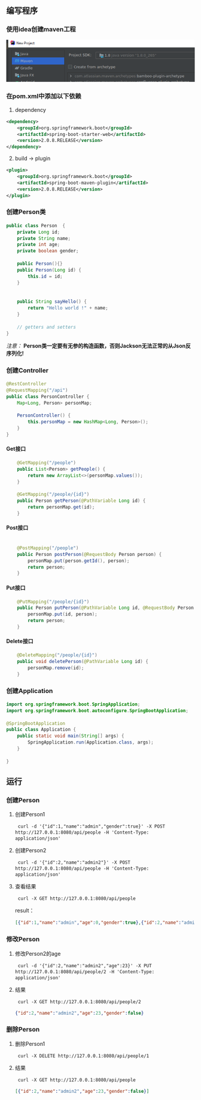 ## 编写程序
### 使用idea创建maven工程
![新建工程](1-1-1.PNG)

### 在pom.xml中添加以下依赖
1. dependency

```xml
<dependency>
    <groupId>org.springframework.boot</groupId>
    <artifactId>spring-boot-starter-web</artifactId>
    <version>2.0.8.RELEASE</version>
</dependency>
```

2. build -> plugin

```xml
<plugin>
    <groupId>org.springframework.boot</groupId>
    <artifactId>spring-boot-maven-plugin</artifactId>
    <version>2.0.8.RELEASE</version>
</plugin>
```

### 创建Person类

```java
public class Person  {
    private Long id;
    private String name;
    private int age;
    private boolean gender;

    public Person(){}
    public Person(Long id) {
        this.id = id;
    }


    public String sayHello() {
        return "Hello world !" + name;
    }

    // getters and setters
}
``` 
*注意：* **Person类一定要有无参的构造函数，否则Jackson无法正常的从Json反序列化!**

### 创建Controller

```java
@RestController
@RequestMapping("/api")
public class PersonController {
    Map<Long, Person> personMap;

    PersonController() {
        this.personMap = new HashMap<Long, Person>();
    }
}
```
#### Get接口
```java
    @GetMapping("/people")
    public List<Person> getPeople() {
        return new ArrayList<>(personMap.values());
    }

    @GetMapping("/people/{id}")
    public Person getPerson(@PathVariable Long id) {
        return personMap.get(id);
    }
```

#### Post接口
```java

    @PostMapping("/people")
    public Person postPerson(@RequestBody Person person) {
        personMap.put(person.getId(), person);
        return person;
    }
```
#### Put接口
```java
    @PutMapping("/people/{id}")
    public Person putPerson(@PathVariable Long id, @RequestBody Person person) {
        personMap.put(id, person);
        return person;
    }
```
#### Delete接口
```java
    @DeleteMapping("/people/{id}")
    public void deletePerson(@PathVariable Long id) {
        personMap.remove(id);
    }

```

### 创建Application

```java
import org.springframework.boot.SpringApplication;
import org.springframework.boot.autoconfigure.SpringBootApplication;

@SpringBootApplication
public class Application {
    public static void main(String[] args) {
        SpringApplication.run(Application.class, args);
    }

}
```

## 运行
### 创建Person
1. 创建Person1 

        curl -d '{"id":1,"name":"admin","gender":true}' -X POST http://127.0.0.1:8080/api/people -H 'Content-Type: application/json'
2. 创建Person2

        curl -d '{"id":2,"name":"admin2"}' -X POST http://127.0.0.1:8080/api/people -H 'Content-Type: application/json'
3. 查看结果

        curl -X GET http://127.0.0.1:8080/api/people

    result：

    ```json
    [{"id":1,"name":"admin","age":0,"gender":true},{"id":2,"name":"admin2","age":0,"gender":false}]
    ```
### 修改Person
1. 修改Person2的age

        curl -d '{"id":2,"name":"admin2","age":23}' -X PUT http://127.0.0.1:8080/api/people/2 -H 'Content-Type: application/json'

2. 结果

        curl -X GET http://127.0.0.1:8080/api/people/2

    ```json
    {"id":2,"name":"admin2","age":23,"gender":false}
    ```

### 删除Person

1. 删除Person1

        curl -X DELETE http://127.0.0.1:8080/api/people/1

2. 结果

        curl -X GET http://127.0.0.1:8080/api/people

    ```json
    [{"id":2,"name":"admin2","age":23,"gender":false}]
    ```
